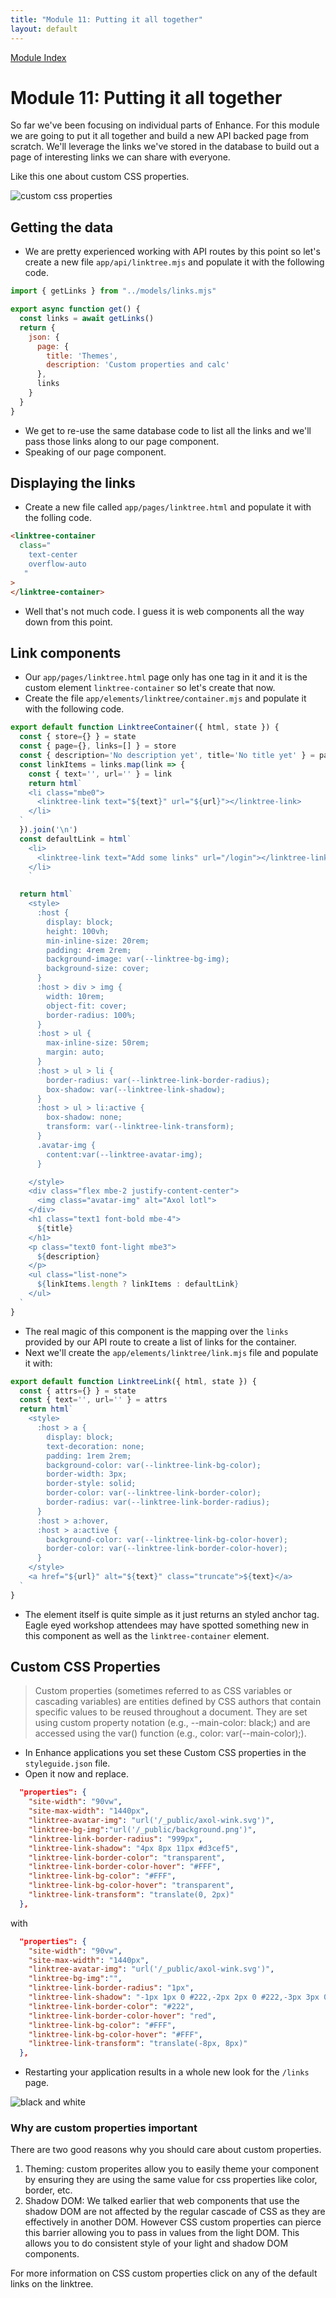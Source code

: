 ```yaml
---
title: "Module 11: Putting it all together"
layout: default
---
```


[Module Index](/enhance-workshop)

# Module 11: Putting it all together

So far we've been focusing on individual parts of Enhance. For this module we are going to put it all together and build a new API backed page from scratch. We'll leverage the links we've stored in the database to build out a page of interesting links we can share with everyone.

Like this one about custom CSS properties.

![custom css properties](./images/linktree.png)

## Getting the data

- We are pretty experienced working with API routes by this point so let's create a new file `app/api/linktree.mjs` and populate it with the following code.

```javascript
import { getLinks } from "../models/links.mjs"

export async function get() {
  const links = await getLinks()
  return {
    json: {
      page: {
        title: 'Themes',
        description: 'Custom properties and calc'
      },
      links
    }
  }
}
```
- We get to re-use the same database code to list all the links and we'll pass those links along to our page component.
- Speaking of our page component.

## Displaying the links

- Create a new file called `app/pages/linktree.html` and populate it with the folling code.

```html
<linktree-container
  class="
    text-center
    overflow-auto
   "
>
</linktree-container>
```

- Well that's not much code. I guess it is web components all the way down from this point.

## Link components

- Our `app/pages/linktree.html` page only has one tag in it and it is the custom element `linktree-container` so let's create that now.
- Create the file `app/elements/linktree/container.mjs` and populate it with the following code.

```javascript
export default function LinktreeContainer({ html, state }) {
  const { store={} } = state
  const { page={}, links=[] } = store
  const { description='No description yet', title='No title yet' } = page
  const linkItems = links.map(link => {
    const { text='', url='' } = link
    return html`
    <li class="mbe0">
      <linktree-link text="${text}" url="${url}"></linktree-link>
    </li>
  `
  }).join('\n')
  const defaultLink = html`
    <li>
      <linktree-link text="Add some links" url="/login"></linktree-link>
    </li>
    `

  return html`
    <style>
      :host {
        display: block;
        height: 100vh;
        min-inline-size: 20rem;
        padding: 4rem 2rem;
        background-image: var(--linktree-bg-img);
        background-size: cover;
      }
      :host > div > img {
        width: 10rem;
        object-fit: cover;
        border-radius: 100%;
      }
      :host > ul {
        max-inline-size: 50rem;
        margin: auto;
      }
      :host > ul > li {
        border-radius: var(--linktree-link-border-radius);
        box-shadow: var(--linktree-link-shadow);
      }
      :host > ul > li:active {
        box-shadow: none;
        transform: var(--linktree-link-transform);
      }
      .avatar-img {
        content:var(--linktree-avatar-img);
      }

    </style>
    <div class="flex mbe-2 justify-content-center">
      <img class="avatar-img" alt="Axol lotl">
    </div>
    <h1 class="text1 font-bold mbe-4">
      ${title}
    </h1>
    <p class="text0 font-light mbe3">
      ${description}
    </p>
    <ul class="list-none">
      ${linkItems.length ? linkItems : defaultLink}
    </ul>
  `
}
```

- The real magic of this component is the mapping over the `links` provided by our API route to create a list of links for the container.
- Next we'll create the `app/elements/linktree/link.mjs` file and populate it with:

```javascript
export default function LinktreeLink({ html, state }) {
  const { attrs={} } = state
  const { text='', url='' } = attrs
  return html`
    <style>
      :host > a {
        display: block;
        text-decoration: none;
        padding: 1rem 2rem;
        background-color: var(--linktree-link-bg-color);
        border-width: 3px;
        border-style: solid;
        border-color: var(--linktree-link-border-color);
        border-radius: var(--linktree-link-border-radius);
      }
      :host > a:hover,
      :host > a:active {
        background-color: var(--linktree-link-bg-color-hover);
        border-color: var(--linktree-link-border-color-hover);
      }
    </style>
    <a href="${url}" alt="${text}" class="truncate">${text}</a>
  `
}
```

- The element itself is quite simple as it just returns an styled anchor tag. Eagle eyed workshop attendees may have spotted something new in this component as well as the `linktree-container` element.

## Custom CSS Properties

> Custom properties (sometimes referred to as CSS variables or cascading variables) are entities defined by CSS authors that contain specific values to be reused throughout a document. They are set using custom property notation (e.g., --main-color: black;) and are accessed using the var() function (e.g., color: var(--main-color);).

- In Enhance applications you set these Custom CSS properties in the `styleguide.json` file.
- Open it now and replace.

```json
  "properties": {
    "site-width": "90vw",
    "site-max-width": "1440px",
    "linktree-avatar-img": "url('/_public/axol-wink.svg')",
    "linktree-bg-img":"url('/_public/background.png')",
    "linktree-link-border-radius": "999px",
    "linktree-link-shadow": "4px 8px 11px #d3cef5",
    "linktree-link-border-color": "transparent",
    "linktree-link-border-color-hover": "#FFF",
    "linktree-link-bg-color": "#FFF",
    "linktree-link-bg-color-hover": "transparent",
    "linktree-link-transform": "translate(0, 2px)"
  },
```

with

```json
  "properties": {
    "site-width": "90vw",
    "site-max-width": "1440px",
    "linktree-avatar-img": "url('/_public/axol-wink.svg')",
    "linktree-bg-img":"",
    "linktree-link-border-radius": "1px",
    "linktree-link-shadow": "-1px 1px 0 #222,-2px 2px 0 #222,-3px 3px 0 #222,-4px 4px 0 #222,-5px 5px 0 #222,-6px 6px 0 #222,-7px 7px 0 #222,-8px 8px 0 #222",
    "linktree-link-border-color": "#222",
    "linktree-link-border-color-hover": "red",
    "linktree-link-bg-color": "#FFF",
    "linktree-link-bg-color-hover": "#FFF",
    "linktree-link-transform": "translate(-8px, 8px)"
  },
```

- Restarting your application results in a whole new look for the `/links` page.

![black and white](./images/linktree-bw.png)

### Why are custom properties important

There are two good reasons why you should care about custom properties.

1. Theming: custom properites allow you to easily theme your component by ensuring they are using the same value for css properties like color, border, etc.
2. Shadow DOM: We talked earlier that web components that use the shadow DOM are not affected by the regular cascade of CSS as they are effectively in another DOM. However CSS custom properties can pierce this barrier allowing you to pass in values from the light DOM. This allows you to do consistent style of your light and shadow DOM components.

For more information on CSS custom properties click on any of the default links on the linktree.
